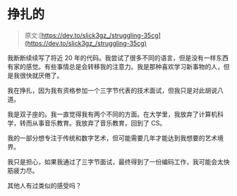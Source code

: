 # 挣扎的

> 原文:[https://dev.to/slick3gz_/struggling-35cg](https://dev.to/slick3gz_/struggling-35cg)

我断断续续写了将近 20 年的代码。我尝试了很多不同的语言，但是没有一样东西有家的感觉。有些事情总是会转移我的注意力。我是那种喜欢学习新事物的人，但是我很快就厌倦了。

我在挣扎，因为我有资格参加一个三字节代表的技术面试，但我只是对此胡说八道。

我是双子座的。我一直觉得我有两个不同的方面。在大学里，我放弃了计算机科学，转而从事音乐教育。我放弃了音乐教育，回到了 CS。

我的一部分想专注于传统和数字艺术，但可能需要几年才能达到我想要的艺术境界。

我只是担心，如果我通过了三字节面试，最终得到了一份编码工作，我可能会太快筋疲力尽。

其他人有过类似的感受吗？